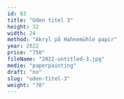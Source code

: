 ```yaml
---
id: 83
title: "Uden titel 3"
height: 32
width: 24
method: "Akryl på Hahnemühle papir"
year: 2022
price: "750"
fileName: "2022-untitled-3.jpg"
medie: "paperpainting"
draft: "no"
slug: "uden-titel-3"
weight: "70"
---
```

